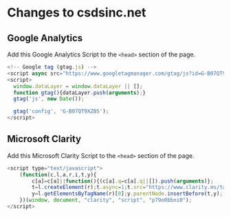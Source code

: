 # Changes to csdsinc.net

## Google Analytics
Add this Google Analytics Script to the `<head>` section of the page.

```js
<!-- Google tag (gtag.js) -->
<script async src="https://www.googletagmanager.com/gtag/js?id=G-B07QT9XZBS"></script>
<script>
  window.dataLayer = window.dataLayer || [];
  function gtag(){dataLayer.push(arguments);}
  gtag('js', new Date());

  gtag('config', 'G-B07QT9XZBS');
</script>
```


## Microsoft Clarity
Add this Microsoft Clarity Script to the `<head>` section of the page.

```js
<script type="text/javascript">
    (function(c,l,a,r,i,t,y){
        c[a]=c[a]||function(){(c[a].q=c[a].q||[]).push(arguments)};
        t=l.createElement(r);t.async=1;t.src="https://www.clarity.ms/tag/"+i;
        y=l.getElementsByTagName(r)[0];y.parentNode.insertBefore(t,y);
    })(window, document, "clarity", "script", "p79o0bbni0");
</script>
```


